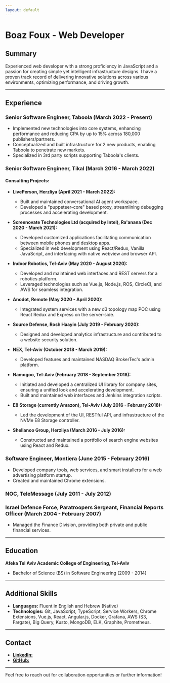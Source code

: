 ```yaml
---
layout: default
---
```


# Boaz Foux - Web Developer


## Summary

Experienced web developer with a strong proficiency in JavaScript and a passion for creating simple yet intelligent infrastructure designs. I have a proven track record of delivering innovative solutions across various environments, optimizing performance, and driving growth.

---

## Experience

### Senior Software Engineer, Taboola (March 2022 - Present)
- Implemented new technologies into core systems, enhancing performance and reducing CPA by up to 15% across 180,000 publishers/partners.
- Conceptualized and built infrastructure for 2 new products, enabling Taboola to penetrate new markets.
- Specialized in 3rd party scripts supporting Taboola's clients.

### Senior Software Engineer, Tikal (March 2016 - March 2022)
#### Consulting Projects:
- **LivePerson, Herzliya (April 2021 - March 2022):**
  - Built and maintained conversational AI agent workspace.
  - Developed a "puppeteer-core" based proxy, streamlining debugging processes and accelerating development.

- **Screenovate Technologies Ltd (acquired by Intel), Ra'anana (Dec 2020 - March 2021):**
  - Developed customized applications facilitating communication between mobile phones and desktop apps.
  - Specialized in web development using React/Redux, Vanilla JavaScript, and interfacing with native webview and browser API.

- **Indoor Robotics, Tel-Aviv (May 2020 - August 2020):**
  - Developed and maintained web interfaces and REST servers for a robotics platform.
  - Leveraged technologies such as Vue.js, Node.js, ROS, CircleCI, and AWS for seamless integration.

- **Anodot, Remote (May 2020 - April 2020):**
  - Integrated system services with a new d3 topology map POC using React Redux and Express on the server-side.

- **Source Defense, Rosh Haayin (July 2019 - February 2020):**
  - Designed and developed analytics infrastructure and contributed to a website security solution.

- **NEX, Tel-Aviv (October 2018 - March 2019):**
  - Developed features and maintained NASDAQ BrokerTec's admin platform.

- **Namogoo, Tel-Aviv (February 2018 - September 2018):**
  - Initiated and developed a centralized UI library for company sites, ensuring a unified look and accelerating development.
  - Built and maintained web interfaces and Jenkins integration scripts.

- **E8 Storage (currently Amazon), Tel-Aviv (July 2016 - February 2018):**
  - Led the development of the UI, RESTful API, and infrastructure of the NVMe E8 Storage controller.

- **Shellanoo Group, Herzliya (March 2016 - July 2016):**
  - Constructed and maintained a portfolio of search engine websites using React and Redux.

### Software Engineer, Montiera (June 2015 - February 2016)
- Developed company tools, web services, and smart installers for a web advertising platform startup.
- Created and maintained Chrome extensions.

### NOC, TeleMessage (July 2011 - July 2012)

### Israel Defence Force, Paratroopers Sergeant, Financial Reports Officer (March 2004 - February 2007)
- Managed the Finance Division, providing both private and public financial services.

---

## Education

**Afeka Tel Aviv Academic College of Engineering, Tel-Aviv**
- Bachelor of Science (BS) in Software Engineering (2009 - 2014)

---

## Additional Skills

- **Languages:** Fluent in English and Hebrew (Native)
- **Technologies:** Git, JavaScript, TypeScript, Service Workers, Chrome Extensions, Vue.js, React, Angular.js, Docker, Grafana, AWS (S3, Fargate), Big Query, Kusto, MongoDB, ELK, Graphite, Prometheus.

---

## Contact

- [**LinkedIn:**](https://www.linkedin.com/in/boaz-foux-57060623/)
- [**GitHub:**](https://github.com/boaz-foux)

---

Feel free to reach out for collaboration opportunities or further information!
